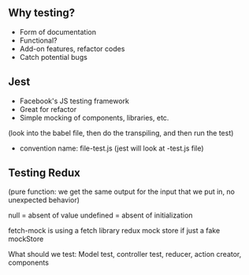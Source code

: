 ## Why testing?

- Form of documentation
- Functional?
- Add-on features, refactor codes
- Catch potential bugs

## Jest

- Facebook's JS testing framework
- Great for refactor
- Simple mocking of components, libraries, etc.

(look into the babel file, then do the transpiling, and then run the test)

- convention name: file-test.js (jest will look at -test.js file)

## Testing Redux

(pure function: we get the same output for the input that we put in, no unexpected behavior)

null = absent of value
undefined = absent of initialization

fetch-mock is using a fetch library
redux mock store if just a fake mockStore

What should we test: Model test, controller test, reducer, action creator, components
